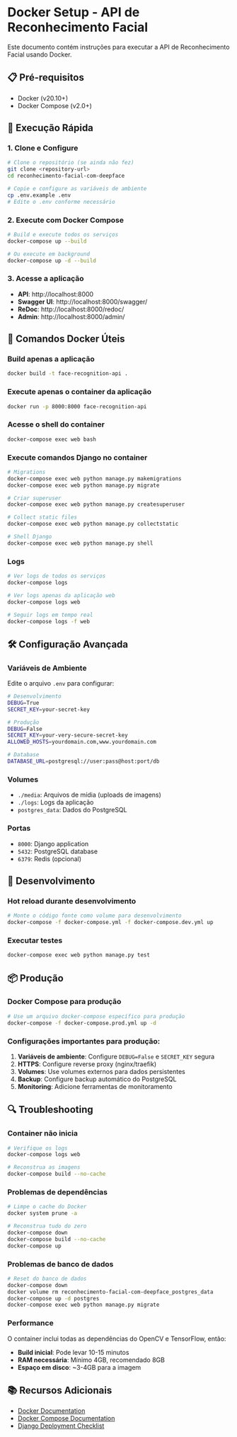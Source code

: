 # Docker Setup - API de Reconhecimento Facial

Este documento contém instruções para executar a API de Reconhecimento Facial usando Docker.

## 📋 Pré-requisitos

- Docker (v20.10+)
- Docker Compose (v2.0+)

## 🚀 Execução Rápida

### 1. Clone e Configure

```bash
# Clone o repositório (se ainda não fez)
git clone <repository-url>
cd reconhecimento-facial-com-deepface

# Copie e configure as variáveis de ambiente
cp .env.example .env
# Edite o .env conforme necessário
```

### 2. Execute com Docker Compose

```bash
# Build e execute todos os serviços
docker-compose up --build

# Ou execute em background
docker-compose up -d --build
```

### 3. Acesse a aplicação

- **API**: http://localhost:8000
- **Swagger UI**: http://localhost:8000/swagger/
- **ReDoc**: http://localhost:8000/redoc/
- **Admin**: http://localhost:8000/admin/

## 🐳 Comandos Docker Úteis

### Build apenas a aplicação
```bash
docker build -t face-recognition-api .
```

### Execute apenas o container da aplicação
```bash
docker run -p 8000:8000 face-recognition-api
```

### Acesse o shell do container
```bash
docker-compose exec web bash
```

### Execute comandos Django no container
```bash
# Migrations
docker-compose exec web python manage.py makemigrations
docker-compose exec web python manage.py migrate

# Criar superuser
docker-compose exec web python manage.py createsuperuser

# Collect static files
docker-compose exec web python manage.py collectstatic

# Shell Django
docker-compose exec web python manage.py shell
```

### Logs
```bash
# Ver logs de todos os serviços
docker-compose logs

# Ver logs apenas da aplicação web
docker-compose logs web

# Seguir logs em tempo real
docker-compose logs -f web
```

## 🛠️ Configuração Avançada

### Variáveis de Ambiente

Edite o arquivo `.env` para configurar:

```bash
# Desenvolvimento
DEBUG=True
SECRET_KEY=your-secret-key

# Produção
DEBUG=False
SECRET_KEY=your-very-secure-secret-key
ALLOWED_HOSTS=yourdomain.com,www.yourdomain.com

# Database
DATABASE_URL=postgresql://user:pass@host:port/db
```

### Volumes

- `./media`: Arquivos de mídia (uploads de imagens)
- `./logs`: Logs da aplicação
- `postgres_data`: Dados do PostgreSQL

### Portas

- `8000`: Django application
- `5432`: PostgreSQL database
- `6379`: Redis (opcional)

## 🔧 Desenvolvimento

### Hot reload durante desenvolvimento

```bash
# Monte o código fonte como volume para desenvolvimento
docker-compose -f docker-compose.yml -f docker-compose.dev.yml up
```

### Executar testes

```bash
docker-compose exec web python manage.py test
```

## 📦 Produção

### Docker Compose para produção

```bash
# Use um arquivo docker-compose específico para produção
docker-compose -f docker-compose.prod.yml up -d
```

### Configurações importantes para produção:

1. **Variáveis de ambiente**: Configure `DEBUG=False` e `SECRET_KEY` segura
2. **HTTPS**: Configure reverse proxy (nginx/traefik)
3. **Volumes**: Use volumes externos para dados persistentes
4. **Backup**: Configure backup automático do PostgreSQL
5. **Monitoring**: Adicione ferramentas de monitoramento

## 🔍 Troubleshooting

### Container não inicia
```bash
# Verifique os logs
docker-compose logs web

# Reconstrua as imagens
docker-compose build --no-cache
```

### Problemas de dependências
```bash
# Limpe o cache do Docker
docker system prune -a

# Reconstrua tudo do zero
docker-compose down
docker-compose build --no-cache
docker-compose up
```

### Problemas de banco de dados
```bash
# Reset do banco de dados
docker-compose down
docker volume rm reconhecimento-facial-com-deepface_postgres_data
docker-compose up -d postgres
docker-compose exec web python manage.py migrate
```

### Performance

O container inclui todas as dependências do OpenCV e TensorFlow, então:
- **Build inicial**: Pode levar 10-15 minutos
- **RAM necessária**: Mínimo 4GB, recomendado 8GB
- **Espaço em disco**: ~3-4GB para a imagem

## 📚 Recursos Adicionais

- [Docker Documentation](https://docs.docker.com/)
- [Docker Compose Documentation](https://docs.docker.com/compose/)
- [Django Deployment Checklist](https://docs.djangoproject.com/en/stable/howto/deployment/checklist/)